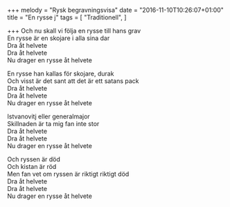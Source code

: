 +++
melody = "Rysk begravningsvisa"
date = "2016-11-10T10:26:07+01:00"
title = "En rysse j"
tags = [
  "Traditionell",
]

+++
Och nu skall vi följa en rysse till hans grav  
En rysse är en skojare i alla sina dar  
Dra åt helvete  
Dra åt helvete  
Nu drager en rysse åt helvete

En rysse han kallas för skojare, durak  
Och visst är det sant att det är ett satans pack  
Dra åt helvete  
Dra åt helvete  
Nu drager en rysse åt helvete

Istvanovitj eller generalmajor  
Skillnaden är ta mig fan inte stor  
Dra åt helvete  
Dra åt helvete  
Nu drager en rysse åt helvete

Och ryssen är död  
Och kistan är röd  
Men fan vet om ryssen är riktigt riktigt död  
Dra åt helvete  
Dra åt helvete  
Nu drager en rysse åt helvete
